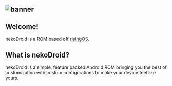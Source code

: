 ![banner](https://github.com/user-attachments/assets/6a006d81-6a44-448e-8423-66ec1398d425)
---
## Welcome!
nekoDroid is a ROM based off [risingOS](https://github.com/RisingTechOSS). 

## What is nekoDroid?
nekoDroid is a simple, feature packed Android ROM bringing you the best of customization with custom configurations to make your device feel like yours.
